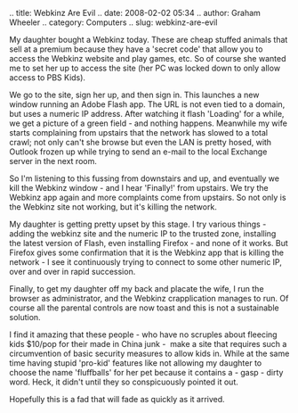 .. title: Webkinz Are Evil
.. date: 2008-02-02 05:34
.. author: Graham Wheeler
.. category: Computers
.. slug: webkinz-are-evil

My daughter bought a Webkinz today. These are cheap stuffed animals that
sell at a premium because they have a 'secret code' that allow you to
access the Webkinz website and play games, etc. So of course she wanted
me to set her up to access the site (her PC was locked down to only
allow access to PBS Kids).

We go to the site, sign her up, and then sign in. This launches a new
window running an Adobe Flash app. The URL is not even tied to a domain,
but uses a numeric IP address. After watching it flash 'Loading' for a
while, we get a picture of a green field - and nothing happens.
Meanwhile my wife starts complaining from upstairs that the network has
slowed to a total crawl; not only can't she browse but even the LAN is
pretty hosed, with Outlook frozen up while trying to send an e-mail to
the local Exchange server in the next room.
<!-- TEASER_END -->

So I'm listening to this fussing from downstairs and up, and eventually
we kill the Webkinz window - and I hear 'Finally!' from upstairs. We try
the Webkinz app again and more complaints come from upstairs. So not
only is the Webkinz site not working, but it's killing the network.

My daughter is getting pretty upset by this stage. I try various
things - adding the webkinz site and the numeric IP to the trusted zone,
installing the latest version of Flash, even installing Firefox - and
none of it works. But Firefox gives some confirmation that it is the
Webkinz app that is killing the network - I see it continuously trying
to connect to some other numeric IP, over and over in rapid succession.

Finally, to get my daughter off my back and placate the wife, I run the
browser as administrator, and the Webkinz crapplication manages to run.
Of course all the parental controls are now toast and this is not a
sustainable solution.

I find it amazing that these people - who have no scruples about
fleecing kids \$10/pop for their made in China junk -  make a site that
requires such a circumvention of basic security measures to allow kids
in. While at the same time having stupid 'pro-kid' features like not
allowing my daughter to choose the name 'fluffballs' for her pet because
it contains a - gasp - dirty word. Heck, it didn't until they so
conspicuously pointed it out.

Hopefully this is a fad that will fade as quickly as it arrived.
